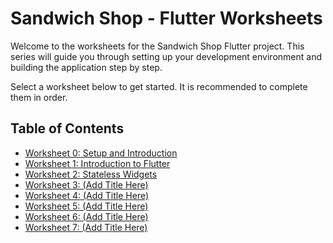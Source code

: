 # Sandwich Shop - Flutter Worksheets

Welcome to the worksheets for the Sandwich Shop Flutter project. This series will guide you through setting up your development environment and building the application step by step.

Select a worksheet below to get started. It is recommended to complete them in order.

## Table of Contents

* [Worksheet 0: Setup and Introduction](./worksheet-0.md)
* [Worksheet 1: Introduction to Flutter](./worksheet-1.md)
* [Worksheet 2: Stateless Widgets](./worksheet-2.md)
* [Worksheet 3: (Add Title Here)](./worksheet-3.md)
* [Worksheet 4: (Add Title Here)](./worksheet-4.md)
* [Worksheet 5: (Add Title Here)](./worksheet-5.md)
* [Worksheet 6: (Add Title Here)](./worksheet-6.md)
* [Worksheet 7: (Add Title Here)](./worksheet-7.md)